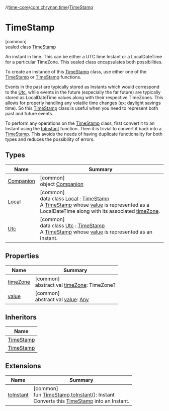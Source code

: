 //[time-core](../../../index.md)/[com.chrynan.time](../index.md)/[TimeStamp](index.md)

# TimeStamp

[common]\
sealed class [TimeStamp](index.md)

An instant in time. This can be either a UTC time Instant or a LocalDateTime for a particular TimeZone. This sealed class encapsulates both possibilities.

To create an instance of this [TimeStamp](index.md) class, use either one of the [TimeStamp](index.md) or [TimeStamp](index.md) functions.

Events in the past are typically stored as Instants which would correspond to the [Utc](index.md), while events in the future (especially the far future) are typically stored as LocalDateTime values along with their respective TimeZones. This allows for properly handling any volatile time changes (ex: daylight savings time). So this [TimeStamp](index.md) class is useful when you need to represent both past and future events.

To perform any operations on the [TimeStamp](index.md) class, first convert it to an Instant using the [toInstant](../to-instant.md) function. Then it is trivial to convert it back into a [TimeStamp](index.md). This avoids the needs of having duplicate functionality for both types and reduces the possibility of errors.

## Types

| Name | Summary |
|---|---|
| [Companion](-companion/index.md) | [common]<br>object [Companion](-companion/index.md) |
| [Local](-local/index.md) | [common]<br>data class [Local](-local/index.md) : [TimeStamp](index.md)<br>A [TimeStamp](index.md) whose [value](-local/value.md) is represented as a LocalDateTime along with its associated [timeZone](-local/time-zone.md). |
| [Utc](-utc/index.md) | [common]<br>data class [Utc](-utc/index.md) : [TimeStamp](index.md)<br>A [TimeStamp](index.md) whose [value](-utc/value.md) is represented as an Instant. |

## Properties

| Name | Summary |
|---|---|
| [timeZone](time-zone.md) | [common]<br>abstract val [timeZone](time-zone.md): TimeZone? |
| [value](value.md) | [common]<br>abstract val [value](value.md): [Any](https://kotlinlang.org/api/latest/jvm/stdlib/kotlin/-any/index.html) |

## Inheritors

| Name |
|---|
| [TimeStamp](-utc/index.md) |
| [TimeStamp](-local/index.md) |

## Extensions

| Name | Summary |
|---|---|
| [toInstant](../to-instant.md) | [common]<br>fun [TimeStamp](index.md).[toInstant](../to-instant.md)(): Instant<br>Converts this [TimeStamp](index.md) into an Instant. |
